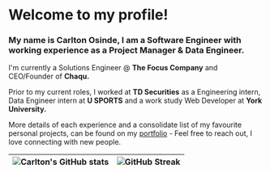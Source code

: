# Welcome to my profile!

### My name is Carlton Osinde, I am a Software Engineer with working experience as a Project Manager & Data Engineer. 
I'm currently a Solutions Engineer @ **The Focus Company** and CEO/Founder of **Chaqu.**

Prior to my current roles, I worked at **TD Securities** as a Engineering intern, Data Engineer intern at **U SPORTS** and a work study Web Developer at **York University.**

More details of each experience and a consolidate list of my favourite personal projects, can be found on my [portfolio](https://carltonosinde.com/) - Feel free to reach out, I love connecting with new people.

![Carlton's GitHub stats](https://github-readme-stats.vercel.app/api?username=carltonosinde&count_private=true&theme=onedark)      |  ![GitHub Streak](https://github-readme-streak-stats.herokuapp.com/?user=carltonosinde&theme=dark)
:-------------------------:|:-------------------------:
